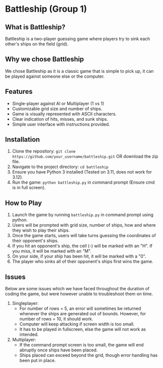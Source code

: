 # Battleship (Group 1)

## What is Battleship?
Battleship is a two-player guessing game where players try to sink each other's ships on the field (grid).

## Why we chose Battleship
We chose Battleship as it is a classic game that is simple to pick up, it can be played against someone else or the computer.

## Features
- Single-player against AI or Multiplayer (1 vs 1)
- Customizable grid size and number of ships.
- Game is visually represented with ASCII characters.
- Clear indication of hits, misses, and sunk ships.
- Simple user interface with instructions provided.

## Installation
1. Clone the repository: `git clone https://github.com/your_username/battleship.git` OR download the zip file.
2. Navigate to the project directory: `cd battleship`
3. Ensure you have Python 3 installed (Tested on 3.11, does not work for 3.12).
4. Run the game: `python battleship.py` in command prompt (Ensure cmd is in full screen).

## How to Play
1. Launch the game by running `battleship.py` in command prompt using python.
2. Users will be prompted with grid size, number of ships, how and where they wish to play their ships.
3. Once the game starts, users will take turns guessing the coordinates of their opponent's ships.
4. If you hit an opponent's ship, the cell (-) will be marked with an "H". If you miss, it will be marked with an "M".
5. On your side, if your ship has been hit, it will be marked with a "0".
6. The player who sinks all of their opponent's ships first wins the game.

## Issues
Below are some issues which we have faced throughout the duration of coding the game, but were however unable to troubleshoot them on time.
1. Singleplayer:
   - For number of rows = 5, an error will sometimes be returned whenever the ships are generated out of bounds. However, for number of rows = 10, it should work.
   - Computer will keep attacking if screen width is too small.
   - It has to be played in fullscreen, else the game will not work as intended.
2. Multiplayer:
   - If the command prompt screen is too small, the game will end abruptly once ships have been placed.
   - Ships placed can exceed beyond the grid, though error handling has been put in place.
